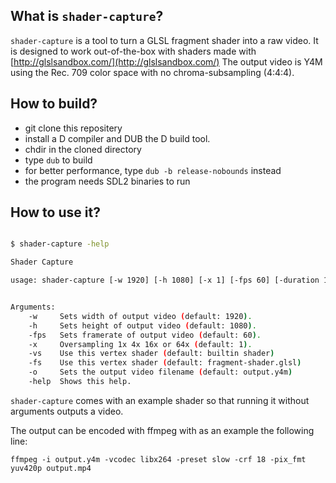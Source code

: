 ## What is `shader-capture`?

`shader-capture` is a tool to turn a GLSL fragment shader into a raw video.
It is designed to work out-of-the-box with shaders made with [http://glslsandbox.com/](http://glslsandbox.com/)
The output video is Y4M using the Rec. 709 color space with no chroma-subsampling (4:4:4).

## How to build?

- git clone this repositery
- install a D compiler and DUB the D build tool.
- chdir in the cloned directory
- type `dub` to build
- for better performance, type `dub -b release-nobounds` instead
- the program needs SDL2 binaries to run


## How to use it?

```bash

$ shader-capture -help

Shader Capture

usage: shader-capture [-w 1920] [-h 1080] [-x 1] [-fps 60] [-duration 1] [-vs vertex.glsl] [-fs fragment.glsl] [-o output.y4m] [-h]


Arguments:
    -w     Sets width of output video (default: 1920).
    -h     Sets height of output video (default: 1080).
    -fps   Sets framerate of output video (default: 60).
    -x     Oversampling 1x 4x 16x or 64x (default: 1).
    -vs    Use this vertex shader (default: builtin shader)
    -fs    Use this vertex shader (default: fragment-shader.glsl)
    -o     Sets the output video filename (default: output.y4m)
    -help  Shows this help.

```

`shader-capture` comes with an example shader so that running it without arguments outputs a video.

The output can be encoded with ffmpeg with as an example the following line:

```
ffmpeg -i output.y4m -vcodec libx264 -preset slow -crf 18 -pix_fmt yuv420p output.mp4
```
